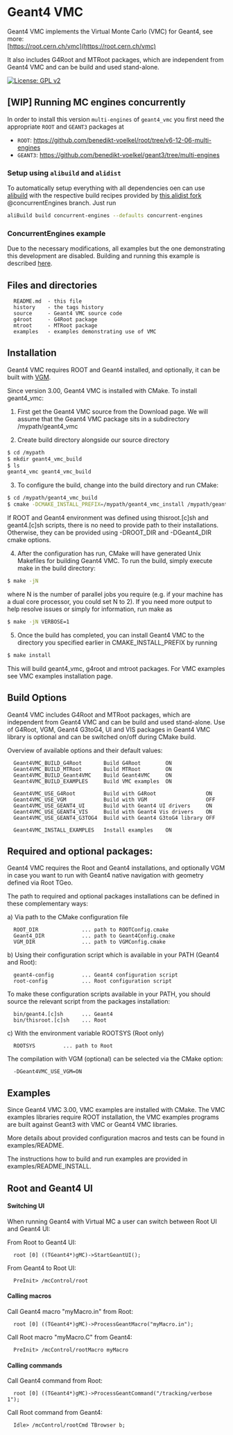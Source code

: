 
Geant4 VMC
===========

Geant4 VMC implements the Virtual Monte Carlo (VMC) for Geant4, see more: <br/>
[https://root.cern.ch/vmc](https://root.cern.ch/vmc)


It also includes G4Root and MTRoot packages, which are independent from Geant4 VMC and can be build and used stand-alone.

[![License: GPL v2](https://img.shields.io/badge/License-GPLv2-blue.svg)](http://www.gnu.org/licenses/gpl-2.0)

## [WIP] Running MC engines concurrently
In order to install this version `multi-engines` of `geant4_vmc` you first need the appropriate `ROOT` and `GEANT3` packages at
* `ROOT`: https://github.com/benedikt-voelkel/root/tree/v6-12-06-multi-engines
* `GEANT3`: https://github.com/benedikt-voelkel/geant3/tree/multi-engines
### Setup using `alibuild` and `alidist`
To automatically setup everything with all dependencies oen can use [alibuild](https://github.com/alisw/alibuild) with the respective build recipes provided by [this alidist fork](https://github.com/benedikt-voelkel/alidist) @concurrentEngines branch. Just run
```bash
aliBuild build concurrent-engines --defaults concurrent-engines
```
### ConcurrentEngines example
Due to the necessary modifications, all examples but the one demonstrating this development are disabled. Building and running this example is described [here](https://github.com/benedikt-voelkel/geant4_vmc/tree/multi-engines/examples/ConcurrentEngines).


## Files and directories

      README.md  - this file
      history    - the tags history
      source     - Geant4 VMC source code
      g4root     - G4Root package
      mtroot     - MTRoot package
      examples   - examples demonstrating use of VMC

## Installation

Geant4 VMC requires ROOT and Geant4 installed, and optionally, it can be
built with [VGM](http://ivana.home.cern.ch/ivana/VGM.html).

Since version 3.00, Geant4 VMC is installed with CMake. To install
geant4_vmc:

1. First get the Geant4 VMC source from the Download page. We will assume
   that the Geant4 VMC package sits in a subdirectory
   /mypath/geant4_vmc

2. Create build directory alongside our source directory

```bash
$ cd /mypath
$ mkdir geant4_vmc_build
$ ls
geant4_vmc geant4_vmc_build
```

3. To configure the build, change into the build directory and run CMake:

```bash
$ cd /mypath/geant4_vmc_build
$ cmake -DCMAKE_INSTALL_PREFIX=/mypath/geant4_vmc_install /mypath/geant4_vmc
```

   If ROOT and Geant4 environment was defined using thisroot.[c]sh and
   geant4.[c]sh scripts, there is no need to provide path to their installations.
   Otherwise, they can be provided using -DROOT_DIR and -DGeant4_DIR cmake
   options.

4. After the configuration has run, CMake will have generated Unix Makefiles
   for building Geant4 VMC. To run the build, simply execute make in the build
   directory:

```bash
$ make -jN
```

   where N is the number of parallel jobs you require (e.g. if your machine has a dual
   core processor, you could set N to 2).
   If you need more output to help resolve issues or simply for information, run make as

```bash
$ make -jN VERBOSE=1
```

5. Once the build has completed, you can install Geant4 VMC to the directory you specified
   earlier in CMAKE_INSTALL_PREFIX by running

```bash
$ make install
```

   This will build geant4_vmc, g4root and mtroot packages. For VMC examples see VMC
   examples installation page.

## Build Options

Geant4 VMC includes G4Root and MTRoot packages, which are independent from Geant4 VMC
and can be build and used stand-alone. Use of G4Root, VGM, Geant4 G3toG4, UI and VIS
packages in Geant4 VMC library is optional and can be switched on/off during CMake build.

Overview of available options and their default values:

      Geant4VMC_BUILD_G4Root       Build G4Root        ON
      Geant4VMC_BUILD_MTRoot       Build MTRoot        ON
      Geant4VMC_BUILD_Geant4VMC    Build Geant4VMC     ON
      Geant4VMC_BUILD_EXAMPLES     Build VMC examples  ON

      Geant4VMC_USE_G4Root         Build with G4Root                ON
      Geant4VMC_USE_VGM            Build with VGM                   OFF
      Geant4VMC_USE_GEANT4_UI      Build with Geant4 UI drivers     ON
      Geant4VMC_USE_GEANT4_VIS     Build with Geant4 Vis drivers    ON
      Geant4VMC_USE_GEANT4_G3TOG4  Build with Geant4 G3toG4 library OFF

      Geant4VMC_INSTALL_EXAMPLES   Install examples    ON


## Required and optional packages:

Geant4 VMC requires the Root and Geant4 installations,
and optionally VGM in case you want to run with Geant4
native navigation with geometry defined via Root TGeo.

The path to required and optional packages installations can be defined in these
complementary ways:

a) Via path to the CMake configuration file

      ROOT_DIR              ... path to ROOTConfig.cmake
      Geant4_DIR            ... path to Geant4Config.cmake
      VGM_DIR               ... path to VGMConfig.cmake

b) Using their configuration script which is available
   in your PATH (Geant4 and Root):

      geant4-config         ... Geant4 configuration script
      root-config           ... Root configuration script

   To make these configuration scripts available in your PATH,
   you should source the relevant script from the packages
   installation:

      bin/geant4.[c]sh      ... Geant4
      bin/thisroot.[c]sh    ... Root

c) With the environment variable ROOTSYS (Root only)

      ROOTSYS         ... path to Root

The compilation with VGM (optional) can be selected via the CMake option:

      -DGeant4VMC_USE_VGM=ON


## Examples

Since Geant4 VMC 3.00, VMC examples are installed with CMake.
The VMC examples libraries require ROOT installation, the VMC examples programs are built
against Geant3 with VMC or Geant4 VMC libraries.

More details about provided configuration macros and tests
can be found in examples/README.

The instructions how to build and run examples are provided
in examples/README_INSTALL.

##  Root and Geant4 UI

#### Switching UI

When running Geant4 with Virtual MC a user can switch between
Root UI and Geant4 UI:

From Root to Geant4 UI:

      root [0] ((TGeant4*)gMC)->StartGeantUI();

From Geant4 to Root UI:

      PreInit> /mcControl/root

#### Calling macros

Call Geant4 macro "myMacro.in" from Root:

      root [0] ((TGeant4*)gMC)->ProcessGeantMacro("myMacro.in");

Call Root macro "myMacro.C" from Geant4:

      PreInit> /mcControl/rootMacro myMacro


#### Calling commands

Call Geant4 command from Root:

      root [0] ((TGeant4*)gMC)->ProcessGeantCommand("/tracking/verbose 1");

Call Root command from Geant4:

      Idle> /mcControl/rootCmd TBrowser b;
